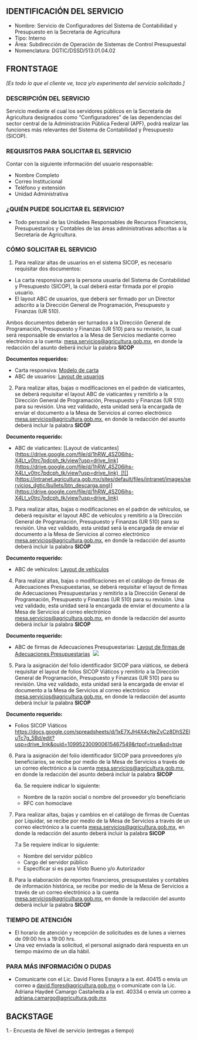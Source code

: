 ## IDENTIFICACIÓN DEL SERVICIO
- Nombre: Servicio de Configuradores del Sistema de Contabilidad y Presupuesto en la Secretaría de Agricultura
- Tipo: Interno
- Área: Subdirección de Operación de Sistemas de Control Presupuestal
- Nomenclatura: DGTIC/DSSD/513.01.04.02

## FRONTSTAGE
_[Es todo lo que el cliente ve, toca y/o experimenta del servicio solicitado.]_

### DESCRIPCIÓN DEL SERVICIO
Servicio mediante el cual los servidores públicos en la Secretaria de Agricultura designados como “Configuradores” de las dependencias del sector central de la Administración Pública Federal (APF), podrá realizar las funciones más relevantes del Sistema de Contabilidad y Presupuesto (SICOP).

### REQUISITOS PARA SOLICITAR EL SERVICIO
Contar con la siguiente información del usuario responsable: 
- Nombre Completo
- Correo Institucional
- Teléfono y extensión
- Unidad Administrativa

### ¿QUIÉN PUEDE SOLICITAR EL SERVICIO?
- Todo personal de las Unidades Responsables de Recursos Financieros, Presupuestarios y Contables de las áreas administrativas adscritas a la Secretaría de Agricultura.

### CÓMO SOLICITAR EL SERVICIO

1. Para realizar altas de usuarios en el sistema SICOP, es necesario requisitar dos documentos:
* La carta responsiva para la persona usuaria del Sistema de Contabilidad y Presupuesto (SICOP), la cual deberá estar firmada por el propio usuario.
* El layout ABC de usuarios, que deberá ser firmado por un Director adscrito a la Dirección General de Programación, Presupuesto y Finanzas (UR 510).

Ambos documentos deberán ser turnados a la Dirección General de Programación, Presupuesto y Finanzas (UR 510) para su revisión, la cual será responsable de enviarlos a la Mesa de Servicios mediante correo electrónico a la cuenta: mesa.servicios@agricultura.gob.mx, en donde la redacción del asunto deberá incluir la palabra **SICOP**

**Documentos requeridos:**
- Carta responsiva: [Modelo de carta](https://docs.google.com/document/d/1HH1tIo1WJ1A0SdRRofnjgWICBSQobGFI/edit?usp=drive_link&ouid=109952300900615467549&rtpof=true&sd=true)
- ABC de usuarios: [Layout de usuarios](https://docs.google.com/spreadsheets/d/11F26M4w7knHbyEhyBojyHCGRbRoWOPhc/edit?usp=drive_link&ouid=109952300900615467549&rtpof=true&sd=true)


2. Para realizar altas, bajas o modificaciones en el padrón de viaticantes, se deberá requisitar el layout ABC de viaticantes y remitirlo a la Dirección General de Programación, Presupuesto y Finanzas (UR 510) para su revisión. Una vez validado, esta unidad será la encargada de enviar el documento a la Mesa de Servicios al correo electrónico mesa.servicios@agricultura.gob.mx, en donde la redacción del asunto deberá incluir la palabra **SICOP**

**Documento requerido:**
- ABC de viaticantes: [Layout de viaticantes](https://drive.google.com/file/d/1hRW_4SZ06ihs-X4Lt_v0trc7pdcph_tk/view?usp=drive_link](https://drive.google.com/file/d/1hRW_4SZ06ihs-X4Lt_v0trc7pdcph_tk/view?usp=drive_link)  [![](https://intranet.agricultura.gob.mx/sites/default/files/intranet/images/servicios_dgtic/bullets/btn_descarga.png)](https://drive.google.com/file/d/1hRW_4SZ06ihs-X4Lt_v0trc7pdcph_tk/view?usp=drive_link)

3. Para realizar altas, bajas o modificaciones en el padrón de vehículos, se deberá requisitar el layout ABC de vehículos y remitirlo a la Dirección General de Programación, Presupuesto y Finanzas (UR 510) para su revisión. Una vez validado, esta unidad será la encargada de enviar el documento a la Mesa de Servicios al correo electrónico mesa.servicios@agricultura.gob.mx, en donde la redacción del asunto deberá incluir la palabra **SICOP**

**Documento requerido:**
- ABC de vehículos: [Layout de vehículos](https://docs.google.com/spreadsheets/d/1MIVSN9EAw6E4g70M705p7LVD_GTpxqGJ/edit?usp=drive_link&ouid=109952300900615467549&rtpof=true&sd=true)  
4. Para realizar altas, bajas o modificaciones en el catálogo de firmas de Adecuaciones Presupuestarias, se deberá requisitar el layout de firmas de Adecuaciones Presupuestarias y remitirlo a la Dirección General de Programación, Presupuesto y Finanzas (UR 510) para su revisión. Una vez validado, esta unidad será la encargada de enviar el documento a la Mesa de Servicios al correo electrónico mesa.servicios@agricultura.gob.mx, en donde la redacción del asunto deberá incluir la palabra **SICOP**

**Documento requerido:**
- ABC de firmas de Adecuaciones Presupuestarias: [Layout de firmas de Adecuaciones Presupuestarias](https://docs.google.com/spreadsheets/d/16YP3nGGqFjXU_H0rZAwIXOJ1b8QM9RhI/edit?usp=drive_link&ouid=109952300900615467549&rtpof=true&sd=true)  [![](https://intranet.agricultura.gob.mx/sites/default/files/intranet/images/servicios_dgtic/bullets/btn_descarga.png)](https://docs.google.com/spreadsheets/d/16YP3nGGqFjXU_H0rZAwIXOJ1b8QM9RhI/edit?usp=drive_link&ouid=109952300900615467549&rtpof=true&sd=true)

5. Para la asignación del folio identificador SICOP para viáticos, se deberá requisitar el layout de folios SICOP Viáticos y remitirlo a la Dirección General de Programación, Presupuesto y Finanzas (UR 510) para su revisión. Una vez validado, esta unidad será la encargada de enviar el documento a la Mesa de Servicios al correo electrónico mesa.servicios@agricultura.gob.mx, en donde la redacción del asunto deberá incluir la palabra **SICOP**

**Documento requerido:**
- Folios SICOP Viáticos https://docs.google.com/spreadsheets/d/1xE7XJH4X4cNeZvCz8DhSZEluTc7g_5Bd/edit?usp=drive_link&ouid=109952300900615467549&rtpof=true&sd=true


6. Para la asignación del folio identificador SICOP para proveedores y/o beneficiarios, se recibe por medio de la Mesa de Servicios a través de un correo electrónico a la cuenta mesa.servicios@agricultura.gob.mx, en donde la redacción del asunto deberá incluir la palabra **SICOP**
    
    6a. Se requiere indicar lo siguiente:
    - Nombre de la razón social o nombre del proveedor y/o beneficiario
    - RFC con homoclave

7. Para realizar altas, bajas y cambios en el catálogo de firmas de Cuentas por Liquidar, se recibe por medio de la Mesa de Servicios a través de un correo electrónico a la cuenta mesa.servicios@agricultura.gob.mx, en donde la redacción del asunto deberá incluir la palabra **SICOP**

    7.a Se requiere indicar lo siguiente:
    - Nombre del servidor público
    - Cargo del servidor público
    - Especificar si es para Visto Bueno y/o Autorizador

8. Para la elaboración de reportes financieros, presupuestales y contables de información histórica, se recibe por medio de la Mesa de Servicios a través de un correo electrónico a la cuenta mesa.servicios@agricultura.gob.mx, en donde la redacción del asunto deberá incluir la palabra **SICOP**

### TIEMPO DE ATENCIÓN

- El horario de atención y recepción de solicitudes es de lunes a viernes de 09:00 hrs a 19:00 hrs.
- Una vez enviada la solicitud, el personal asignado dará respuesta en un tiempo máximo de un día hábil.

### PARA MÁS INFORMACIÓN O DUDAS
- Comunicarte con el Lic. David Flores Esnayra a la ext. 40415 o envía un correo a david.flores@agricultura.gob.mx o comunícate con la Lic. Adriana Haydeé Camargo Castañeda a la ext. 40334 o envía un correo a adriana.camargo@agricultura.gob.mx


## BACKSTAGE

1.- Encuesta de Nivel de servicio (entregas a tiempo)

